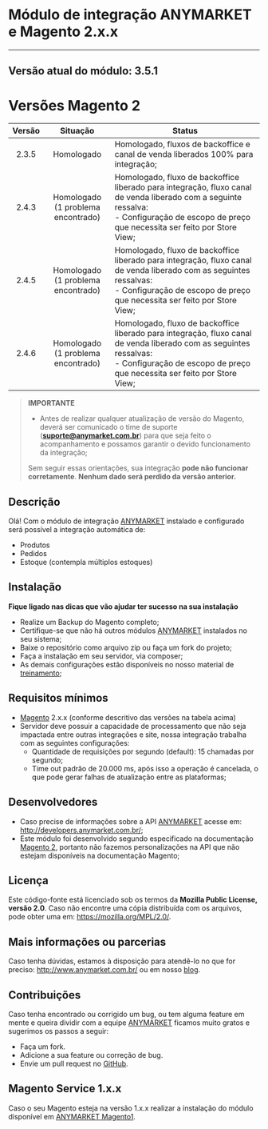Módulo de integração ANYMARKET e Magento 2.x.x
===========================================
---
Versão atual do módulo: **3.5.1**
---

**Versões Magento 2**
========================

| Versão |                Situação                 | Status                                                                                                                                                                                                  |
|:------:|:---------------------------------------:|---------------------------------------------------------------------------------------------------------------------------------------------------------------------------------------------------------|
| 2.3.5  |               Homologado                | Homologado, fluxos de backoffice e canal de venda liberados 100% para integração;                                                                                                                       |
| 2.4.3  | Homologado <br/>(1 problema encontrado) | Homologado, fluxo de backoffice liberado para integração, fluxo canal de venda liberado com a seguinte ressalva:<br/> - Configuração de escopo de preço que necessita ser feito por Store View;         |
| 2.4.5  | Homologado <br/>(1 problema encontrado) | Homologado, fluxo de backoffice liberado para integração, fluxo canal de venda liberado com as seguintes ressalvas:<br/> - Configuração de escopo de preço que necessita ser feito por Store View;<br/> |
| 2.4.6  | Homologado <br/>(1 problema encontrado) | Homologado, fluxo de backoffice liberado para integração, fluxo canal de venda liberado com as seguintes ressalvas:<br/> - Configuração de escopo de preço que necessita ser feito por Store View;<br/> |

> **IMPORTANTE**
> - Antes de realizar qualquer atualização de versão do Magento, deverá ser comunicado o time de suporte (**suporte@anymarket.com.br**) para que seja feito o
    acompanhamento e possamos garantir o devido funcionamento da integração;
>
> Sem seguir essas orientações, sua integração **pode não funcionar corretamente**.
> **Nenhum dado será perdido da versão anterior.**

Descrição
---------
Olá! Com o módulo de integração [ANYMARKET] instalado e configurado será possível a integração automática de:
- Produtos
- Pedidos
- Estoque (contempla múltiplos estoques)

Instalação
----------
**Fique ligado nas dicas que vão ajudar ter sucesso na sua instalação**

- Realize um Backup do Magento completo;
- Certifique-se que não há outros módulos [ANYMARKET] instalados no seu sistema;
- Baixe o repositório como arquivo zip ou faça um fork do projeto;
- Faça a instalação em seu servidor, via composer;
- As demais configurações estão disponíveis no nosso material de [treinamento];

Requisitos mínimos
------------------
- [Magento] 2.x.x (conforme descritivo das versões na tabela acima)
- Servidor deve possuir a capacidade de processamento que não seja impactada entre outras integrações e site, nossa integração trabalha com as seguintes
  configurações:
    - Quantidade de requisições por segundo (default): 15 chamadas por segundo;
    - Time out padrão de 20.000 ms, após isso a operação é cancelada, o que pode gerar falhas de atualização entre as plataformas;

Desenvolvedores
----
- Caso precise de informações sobre a API [ANYMARKET] acesse em: http://developers.anymarket.com.br/;
- Este módulo foi desenvolvido segundo especificado na documentação [Magento 2], portanto não fazemos personalizações na API que não estejam disponíveis na
  documentação Magento;

Licença
-------
Este código-fonte está licenciado sob os termos da **Mozilla Public License, versão 2.0**.
Caso não encontre uma cópia distribuída com os arquivos, pode obter uma em: https://mozilla.org/MPL/2.0/.

Mais informações ou parcerias
--------
Caso tenha dúvidas, estamos à disposição para atendê-lo no que for preciso: http://www.anymarket.com.br/ ou em nosso [blog].

Contribuições
-------------
Caso tenha encontrado ou corrigido um bug, ou tem alguma feature em mente e queira dividir com a equipe [ANYMARKET] ficamos muito gratos e sugerimos os 
passos a seguir:

* Faça um fork.
* Adicione a sua feature ou correção de bug.
* Envie um pull request no [GitHub].

Magento Service 1.x.x
-------------
Caso o seu Magento esteja na versão 1.x.x realizar a instalação do módulo disponível em [ANYMARKET Magento1].


[Magento]: https://www.magentocommerce.com/
[Magento 2]: https://devdocs.magento.com/
[treinamento]: https://treinamento.anymarket.com.br/
[ANYMARKET]: http://www.anymarket.com.br
[GitHub]: https://github.com/AnyMarket/magento2
[blog]: http://marketplace.anymarket.com.br/
[ANYMARKET Magento1]: https://github.com/AnyMarket/magentoService

